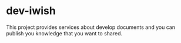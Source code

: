 # dev-iwish
This project provides services about develop documents and you can publish you knowledge that you want to shared.
